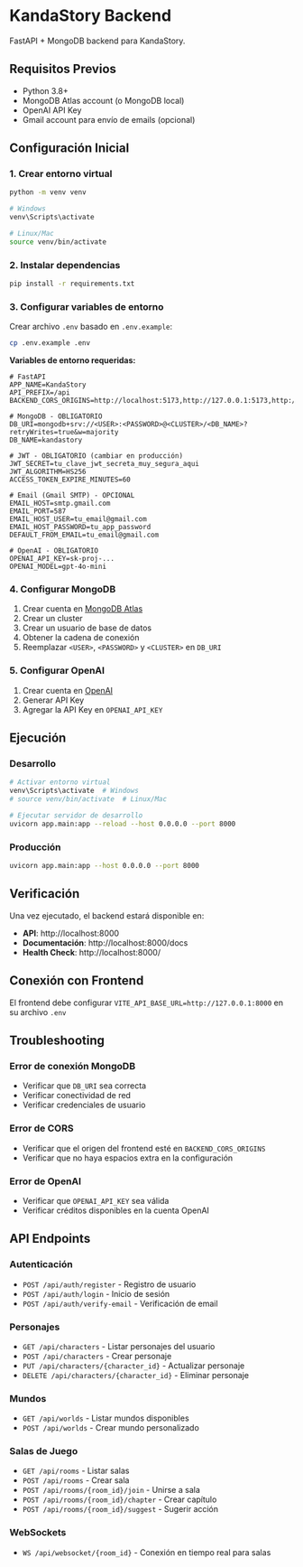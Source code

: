 # KandaStory Backend

FastAPI + MongoDB backend para KandaStory.

## Requisitos Previos

- Python 3.8+
- MongoDB Atlas account (o MongoDB local)
- OpenAI API Key
- Gmail account para envío de emails (opcional)

## Configuración Inicial

### 1. Crear entorno virtual

```bash
python -m venv venv

# Windows
venv\Scripts\activate

# Linux/Mac
source venv/bin/activate
```

### 2. Instalar dependencias

```bash
pip install -r requirements.txt
```

### 3. Configurar variables de entorno

Crear archivo `.env` basado en `.env.example`:

```bash
cp .env.example .env
```

**Variables de entorno requeridas:**

```env
# FastAPI
APP_NAME=KandaStory
API_PREFIX=/api
BACKEND_CORS_ORIGINS=http://localhost:5173,http://127.0.0.1:5173,http://localhost:5174,http://127.0.0.1:5174

# MongoDB - OBLIGATORIO
DB_URI=mongodb+srv://<USER>:<PASSWORD>@<CLUSTER>/<DB_NAME>?retryWrites=true&w=majority
DB_NAME=kandastory

# JWT - OBLIGATORIO (cambiar en producción)
JWT_SECRET=tu_clave_jwt_secreta_muy_segura_aqui
JWT_ALGORITHM=HS256
ACCESS_TOKEN_EXPIRE_MINUTES=60

# Email (Gmail SMTP) - OPCIONAL
EMAIL_HOST=smtp.gmail.com
EMAIL_PORT=587
EMAIL_HOST_USER=tu_email@gmail.com
EMAIL_HOST_PASSWORD=tu_app_password
DEFAULT_FROM_EMAIL=tu_email@gmail.com

# OpenAI - OBLIGATORIO
OPENAI_API_KEY=sk-proj-...
OPENAI_MODEL=gpt-4o-mini
```

### 4. Configurar MongoDB

1. Crear cuenta en [MongoDB Atlas](https://www.mongodb.com/atlas)
2. Crear un cluster
3. Crear un usuario de base de datos
4. Obtener la cadena de conexión
5. Reemplazar `<USER>`, `<PASSWORD>` y `<CLUSTER>` en `DB_URI`

### 5. Configurar OpenAI

1. Crear cuenta en [OpenAI](https://platform.openai.com/)
2. Generar API Key
3. Agregar la API Key en `OPENAI_API_KEY`

## Ejecución

### Desarrollo

```bash
# Activar entorno virtual
venv\Scripts\activate  # Windows
# source venv/bin/activate  # Linux/Mac

# Ejecutar servidor de desarrollo
uvicorn app.main:app --reload --host 0.0.0.0 --port 8000
```

### Producción

```bash
uvicorn app.main:app --host 0.0.0.0 --port 8000
```

## Verificación

Una vez ejecutado, el backend estará disponible en:

- **API**: http://localhost:8000
- **Documentación**: http://localhost:8000/docs
- **Health Check**: http://localhost:8000/

## Conexión con Frontend

El frontend debe configurar `VITE_API_BASE_URL=http://127.0.0.1:8000` en su archivo `.env`

## Troubleshooting

### Error de conexión MongoDB
- Verificar que `DB_URI` sea correcta
- Verificar conectividad de red
- Verificar credenciales de usuario

### Error de CORS
- Verificar que el origen del frontend esté en `BACKEND_CORS_ORIGINS`
- Verificar que no haya espacios extra en la configuración

### Error de OpenAI
- Verificar que `OPENAI_API_KEY` sea válida
- Verificar créditos disponibles en la cuenta OpenAI

## API Endpoints

### Autenticación
- `POST /api/auth/register` - Registro de usuario
- `POST /api/auth/login` - Inicio de sesión
- `POST /api/auth/verify-email` - Verificación de email

### Personajes
- `GET /api/characters` - Listar personajes del usuario
- `POST /api/characters` - Crear personaje
- `PUT /api/characters/{character_id}` - Actualizar personaje
- `DELETE /api/characters/{character_id}` - Eliminar personaje

### Mundos
- `GET /api/worlds` - Listar mundos disponibles
- `POST /api/worlds` - Crear mundo personalizado

### Salas de Juego
- `GET /api/rooms` - Listar salas
- `POST /api/rooms` - Crear sala
- `POST /api/rooms/{room_id}/join` - Unirse a sala
- `POST /api/rooms/{room_id}/chapter` - Crear capítulo
- `POST /api/rooms/{room_id}/suggest` - Sugerir acción

### WebSockets
- `WS /api/websocket/{room_id}` - Conexión en tiempo real para salas
